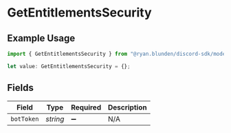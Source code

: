 # GetEntitlementsSecurity

## Example Usage

```typescript
import { GetEntitlementsSecurity } from "@ryan.blunden/discord-sdk/models/operations";

let value: GetEntitlementsSecurity = {};
```

## Fields

| Field              | Type               | Required           | Description        |
| ------------------ | ------------------ | ------------------ | ------------------ |
| `botToken`         | *string*           | :heavy_minus_sign: | N/A                |